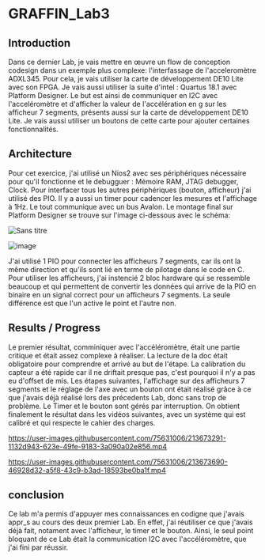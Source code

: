 # GRAFFIN_Lab3


## Introduction


Dans ce dernier Lab, je vais mettre en œuvre un flow de conception codesign dans un exemple plus complexe: l'interfassage de l'acceleromètre ADXL345. Pour cela, je vais utiliser la carte de développement DE10 Lite avec son FPGA. Je vais aussi utiliser la suite d'intel : Quartus 18.1 avec Platform Designer.
Le but est ainsi de communiquer en I2C avec l'acceléromètre et d'afficher la valeur de l'accélération en g sur les afficheur 7 segments, présents aussi sur la carte de développement DE10 Lite. Je vais aussi utiliser un boutons de cette carte pour ajouter certaines fonctionnalités.


## Architecture


Pour cet exercice, j'ai utilisé un Nios2 avec ses périphériques nécessaire pour qu'il fonctionne et le debugguer : Mémoire RAM, JTAG debugger, Clock. Pour interfacer tous les autres périphériques (bouton, afficheur) j'ai utilisé des PIO. Il y a aussi un timer pour cadencer les mesures et l'affichage à 1Hz. Le tout communique avec un bus Avalon. Le montage final sur Platform Designer se trouve sur l'image ci-dessous avec le schéma:

![Sans titre](https://user-images.githubusercontent.com/75631006/213670692-9f16a47c-aa75-4828-adeb-736cc73c5b3c.png)

![image](https://user-images.githubusercontent.com/75631006/213668829-f03b643f-af11-4d09-b088-4f8d300b0dc8.png)

J'ai utilisé 1 PIO pour connecter les afficheurs 7 segments, car ils ont la même direction et qu'ils sont lié en terme de pilotage dans le code en C. Pour utiliser les afficheurs, j'ai instencié 2 bloc hardware qui se ressemble beaucoup et qui permettent de convertir les données qui arrive de la PIO en binaire en un signal correct pour un afficheurs 7 segments. La seule différence est que l'un active le point et l'autre non.


## Results / Progress

Le premier résultat, comminiquer avec l'accéléromètre, était une partie critique et était assez complexe à réaliser. La lecture de la doc était obligatoire pour comprendre et arrivé au but de l'étape. 
La calibration du capteur a été rapide car il ne driftait presque pas, c'est pourquoi il n'y a pas eu d'offset de mis.
Les étapes suivantes, l'affichage sur des afficheurs 7 segments et le réglage de l'axe avec un bouton ont était réalisé grâce à ce que j'avais déjà réalisé lors des précedents Lab, donc sans trop de problème. Le Timer et le bouton sont gérés par interruption. On obtient finalement le résultat dans les vidéos suivantes, avec un système qui est calibré et qui respecte le cahier des charges.

https://user-images.githubusercontent.com/75631006/213673291-1132d943-623e-49fe-9183-3a090a02e856.mp4

https://user-images.githubusercontent.com/75631006/213673690-46928d32-a5f8-43c9-b3ad-18593be0ba1f.mp4


## conclusion

Ce lab m'a permis d'appuyer mes connaissances en codigne que j'avais appr_s au cours des deux premier Lab. En effet, j'ai réutiliser ce que j'avais déjà fait, notament avec l'afficheur, le timer et le bouton. Ainsi, le seul point bloquant de ce Lab était la communication I2C avec l'accéléromètre, que j'ai fini par réussir.

